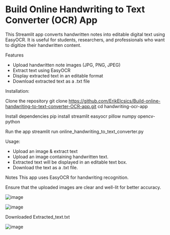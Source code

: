 # Build Online Handwriting to Text Converter (OCR) App

This Streamlit app converts handwritten notes into editable digital text using EasyOCR. It is useful for students, researchers, and professionals who want to digitize their handwritten content.

Features
- Upload handwritten note images (JPG, PNG, JPEG)
- Extract text using EasyOCR
- Display extracted text in an editable format
- Download extracted text as a .txt file

Installation:

Clone the repository
git clone https://github.com/ErikElcsics/Build-online-handwriting-to-text-converter-OCR-app.git
cd handwriting-ocr-app

Install dependencies
pip install streamlit easyocr pillow numpy opencv-python

Run the app
streamlit run online_handwriting_to_text_converter.py

Usage:
- Upload an image & extract text
- Upload an image containing handwritten text.
- Extracted text will be displayed in an editable text box.
- Download the text as a .txt file.

Notes
This app uses EasyOCR for handwriting recognition.

Ensure that the uploaded images are clear and well-lit for better accuracy.

![image](https://github.com/user-attachments/assets/1f39e34a-6da1-4a03-b25c-cdf7428b4bf3)

![image](https://github.com/user-attachments/assets/e4776c2f-87fb-4599-a51e-41836f7e5914)

Downloaded Extracted_text.txt

![image](https://github.com/user-attachments/assets/d655c6ad-f1b2-47e4-91db-b0700181c63a)
